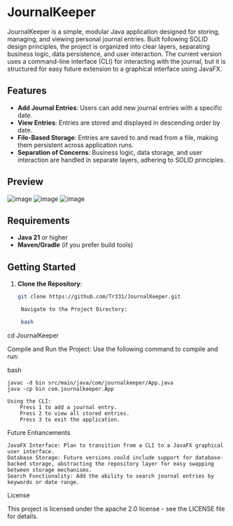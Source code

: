 # JournalKeeper

JournalKeeper is a simple, modular Java application designed for storing, managing, and viewing personal journal entries. Built following SOLID design principles, the project is organized into clear layers, separating business logic, data persistence, and user interaction. The current version uses a command-line interface (CLI) for interacting with the journal, but it is structured for easy future extension to a graphical interface using JavaFX.

## Features

- **Add Journal Entries**: Users can add new journal entries with a specific date.
- **View Entries**: Entries are stored and displayed in descending order by date.
- **File-Based Storage**: Entries are saved to and read from a file, making them persistent across application runs.
- **Separation of Concerns**: Business logic, data storage, and user interaction are handled in separate layers, adhering to SOLID principles.

## Preview
![image](https://github.com/user-attachments/assets/6af4a76f-7caf-4fab-aa5f-8003fc548f25)
![image](https://github.com/user-attachments/assets/37618fa7-4049-454d-b181-cafb3a6ef79e)
![image](https://github.com/user-attachments/assets/a251d2a4-807f-452b-a30e-c15d807b84a0)

## Requirements

- **Java 21** or higher
- **Maven/Gradle** (if you prefer build tools)

## Getting Started

1. **Clone the Repository**:
   ```bash
   git clone https://github.com/Tr331/JournalKeeper.git

    Navigate to the Project Directory:

    bash

cd JournalKeeper

Compile and Run the Project: Use the following command to compile and run:

bash

    javac -d bin src/main/java/com/journalkeeper/App.java
    java -cp bin com.journalkeeper.App

    Using the CLI:
        Press 1 to add a journal entry.
        Press 2 to view all stored entries.
        Press 3 to exit the application.

Future Enhancements

    JavaFX Interface: Plan to transition from a CLI to a JavaFX graphical user interface.
    Database Storage: Future versions could include support for database-backed storage, abstracting the repository layer for easy swapping between storage mechanisms.
    Search Functionality: Add the ability to search journal entries by keywords or date range.

License

This project is licensed under the apache 2.0 license - see the LICENSE file for details.
